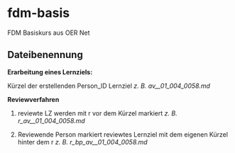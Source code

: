 # fdm-basis
FDM Basiskurs aus OER Net

## Dateibenennung
**Erarbeitung eines Lernziels:**

Kürzel der erstellenden Person_ID Lernziel 
_z. B. av__01_004_0058.md_

**Reviewverfahren**

1. reviewte LZ werden mit r vor dem Kürzel markiert 
_z. B. r_av__01_004_0058.md_

2. Reviewende Person markiert reviewtes Lernziel mit dem eigenen Kürzel hinter dem r
_z. B. r_bp_av__01_004_0058.md_
